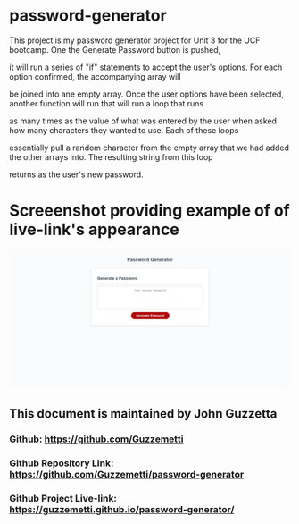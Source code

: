 # password-generator

This project is my password generator project for Unit 3 for the UCF bootcamp. One the Generate Password button is pushed,

it will run a series of "if" statements to accept the user's options. For each option confirmed, the accompanying array will

be joined into ane empty array. Once the user options have been selected, another function will run that will run a loop that runs

as many times as the value of what was entered by the user when asked how many characters they wanted to use. Each of these loops 

essentially pull a random character from the empty array that we had added the other arrays into. The resulting string from this loop

returns as the user's new password.

# Screeenshot providing example of of live-link's appearance

![image](./assets/images/password-gen.png)


## This document is maintained by John Guzzetta

### Github: https://github.com/Guzzemetti

### Github Repository Link: https://github.com/Guzzemetti/password-generator
### Github Project Live-link: https://guzzemetti.github.io/password-generator/

